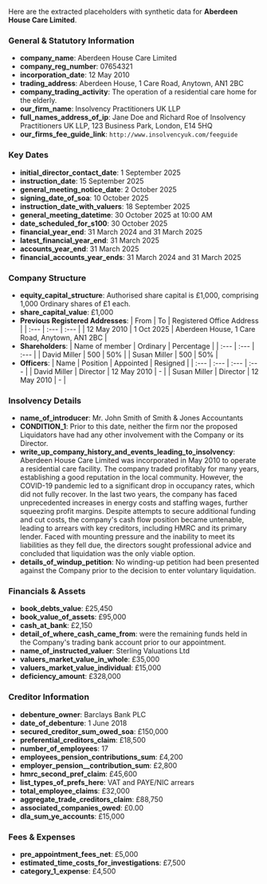 Here are the extracted placeholders with synthetic data for **Aberdeen House Care Limited**.

### General & Statutory Information
*   **company_name**: Aberdeen House Care Limited
*   **company_reg_number**: 07654321
*   **incorporation_date**: 12 May 2010
*   **trading_address**: Aberdeen House, 1 Care Road, Anytown, AN1 2BC
*   **company_trading_activity**: The operation of a residential care home for the elderly.
*   **our_firm_name**: Insolvency Practitioners UK LLP
*   **full_names_address_of_ip**: Jane Doe and Richard Roe of Insolvency Practitioners UK LLP, 123 Business Park, London, E14 5HQ
*   **our_firms_fee_guide_link**: `http://www.insolvencyuk.com/feeguide`

### Key Dates
*   **initial_director_contact_date**: 1 September 2025
*   **instruction_date**: 15 September 2025
*   **general_meeting_notice_date**: 2 October 2025
*   **signing_date_of_soa**: 10 October 2025
*   **instruction_date_with_valuers**: 18 September 2025
*   **general_meeting_datetime**: 30 October 2025 at 10:00 AM
*   **date_scheduled_for_s100**: 30 October 2025
*   **financial_year_end**: 31 March 2024 and 31 March 2025
*   **latest_financial_year_end**: 31 March 2025
*   **accounts_year_end**: 31 March 2025
*   **financial_accounts_year_ends**: 31 March 2024 and 31 March 2025

### Company Structure
*   **equity_capital_structure**: Authorised share capital is £1,000, comprising 1,000 Ordinary shares of £1 each.
*   **share_capital_value**: £1,000
*   **Previous Registered Addresses**:
    | From | To | Registered Office Address |
    | :--- | :--- | :--- |
    | 12 May 2010 | 1 Oct 2025 | Aberdeen House, 1 Care Road, Anytown, AN1 2BC |
*   **Shareholders**:
    | Name of member | Ordinary | Percentage |
    | :--- | :--- | :--- |
    | David Miller | 500 | 50% |
    | Susan Miller | 500 | 50% |
*   **Officers**:
    | Name | Position | Appointed | Resigned |
    | :--- | :--- | :--- | :--- |
    | David Miller | Director | 12 May 2010 | - |
    | Susan Miller | Director | 12 May 2010 | - |

### Insolvency Details
*   **name_of_introducer**: Mr. John Smith of Smith & Jones Accountants
*   **CONDITION_1**: Prior to this date, neither the firm nor the proposed Liquidators have had any other involvement with the Company or its Director.
*   **write_up_company_history_and_events_leading_to_insolvency**: Aberdeen House Care Limited was incorporated in May 2010 to operate a residential care facility. The company traded profitably for many years, establishing a good reputation in the local community. However, the COVID-19 pandemic led to a significant drop in occupancy rates, which did not fully recover. In the last two years, the company has faced unprecedented increases in energy costs and staffing wages, further squeezing profit margins. Despite attempts to secure additional funding and cut costs, the company's cash flow position became untenable, leading to arrears with key creditors, including HMRC and its primary lender. Faced with mounting pressure and the inability to meet its liabilities as they fell due, the directors sought professional advice and concluded that liquidation was the only viable option.
*   **details_of_windup_petition**: No winding-up petition had been presented against the Company prior to the decision to enter voluntary liquidation.

### Financials & Assets
*   **book_debts_value**: £25,450
*   **book_value_of_assets**: £95,000
*   **cash_at_bank**: £2,150
*   **detail_of_where_cash_came_from**: were the remaining funds held in the Company's trading bank account prior to our appointment.
*   **name_of_instructed_valuer**: Sterling Valuations Ltd
*   **valuers_market_value_in_whole**: £35,000
*   **valuers_market_value_individual**: £15,000
*   **deficiency_amount**: £328,000

### Creditor Information
*   **debenture_owner**: Barclays Bank PLC
*   **date_of_debenture**: 1 June 2018
*   **secured_creditor_sum_owed_soa**: £150,000
*   **preferential_creditors_claim**: £18,500
*   **number_of_employees**: 17
*   **employees_pension_contributions_sum**: £4,200
*   **employer_pension__contribution_sum**: £2,800
*   **hmrc_second_pref_claim**: £45,600
*   **list_types_of_prefs_here**: VAT and PAYE/NIC arrears
*   **total_employee_claims**: £32,000
*   **aggregate_trade_creditors_claim**: £88,750
*   **associated_companies_owed**: £0.00
*   **dla_sum_ye_accounts**: £15,000

### Fees & Expenses
*   **pre_appointment_fees_net**: £5,000
*   **estimated_time_costs_for_investigations**: £7,500
*   **category_1_expense**: £4,500